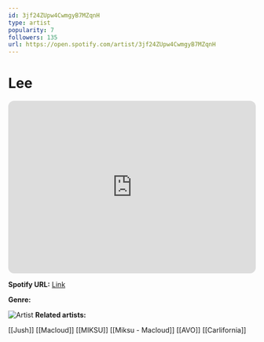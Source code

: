 ```yaml
---
id: 3jf24ZUpw4CwmgyB7MZqnH
type: artist
popularity: 7
followers: 135
url: https://open.spotify.com/artist/3jf24ZUpw4CwmgyB7MZqnH
---
```

# Lee

<iframe style="border-radius:12px" src="https://open.spotify.com/embed/artist/3jf24ZUpw4CwmgyB7MZqnH" width="100%" height="352" frameBorder="0" allowfullscreen="" allow="autoplay; clipboard-write; encrypted-media; fullscreen; picture-in-picture" loading="lazy"></iframe>

**Spotify URL:** [Link](https://open.spotify.com/artist/3jf24ZUpw4CwmgyB7MZqnH)

**Genre:** 

![Artist](https://i.scdn.co/image/ab6761610000e5eb488633e5e63018a0ea8055a1)
**Related artists:**

[[Jush]]
[[Macloud]]
[[MIKSU]]
[[Miksu - Macloud]]
[[AVO]]
[[Carlifornia]]
